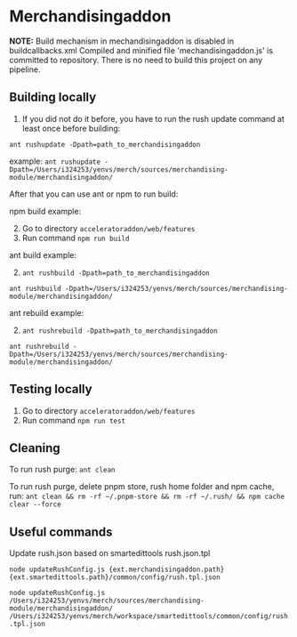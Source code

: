 # Merchandisingaddon

**NOTE:**
Build mechanism in mechandisingaddon is disabled in buildcallbacks.xml
Compiled and minified file 'mechandisingaddon.js' is committed to repository.
There is no need to build this project on any pipeline.

## Building locally

1. If you did not do it before, you have to run the rush update command at least once before building:

`ant rushupdate -Dpath=path_to_merchandisingaddon` 
   
example: `ant rushupdate -Dpath=/Users/i324253/yenvs/merch/sources/merchandising-module/merchandisingaddon/`

After that you can use ant or npm to run build:

npm build example:

2. Go to directory `acceleratoraddon/web/features`
3. Run command `npm run build`

ant build example:

2. `ant rushbuild -Dpath=path_to_merchandisingaddon`

`ant rushbuild -Dpath=/Users/i324253/yenvs/merch/sources/merchandising-module/merchandisingaddon/`

ant rebuild example:

2. `ant rushrebuild -Dpath=path_to_merchandisingaddon`

 `ant rushrebuild -Dpath=/Users/i324253/yenvs/merch/sources/merchandising-module/merchandisingaddon/`


## Testing locally

1. Go to directory `acceleratoraddon/web/features`
2. Run command `npm run test`

## Cleaning

To run rush purge:
`ant clean`

To run rush purge, delete pnpm store, rush home folder and npm cache, run:
`ant clean && rm -rf ~/.pnpm-store && rm -rf ~/.rush/ && npm cache clear --force`


## Useful commands

Update rush.json based on smartedittools rush.json.tpl

`node updateRushConfig.js {ext.merchandisingaddon.path} {ext.smartedittools.path}/common/config/rush.tpl.json`

`node updateRushConfig.js /Users/i324253/yenvs/merch/sources/merchandising-module/merchandisingaddon/ /Users/i324253/yenvs/merch/workspace/smartedittools/common/config/rush.tpl.json`